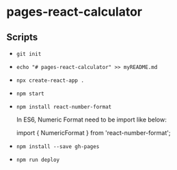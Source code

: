 # pages-react-calculator

## Scripts

- `git init`

- `echo "# pages-react-calculator" >> myREADME.md`

- `npx create-react-app .`

- `npm start`

- `npm install react-number-format`

    In ES6, Numeric Format need to be import like below:
    
    import { NumericFormat } from 'react-number-format';

- `npm install --save gh-pages`

- `npm run deploy`